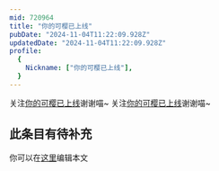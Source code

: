 ```yaml
---
mid: 720964
title: "你的可樱已上线"
pubDate: "2024-11-04T11:22:09.928Z"
updatedDate: "2024-11-04T11:22:09.928Z"
profile:
  {
    Nickname: ["你的可樱已上线"],
  }
---
```


关注[你的可樱已上线](https://space.bilibili.com/720964)谢谢喵~ 关注[你的可樱已上线](https://space.bilibili.com/720964)谢谢喵~

## 此条目有待补充
你可以在[这里](https://github.com/Yuhanawa/VTuber.ICU/edit/master/src/content/v/你的可樱已上线/index.md)编辑本文
